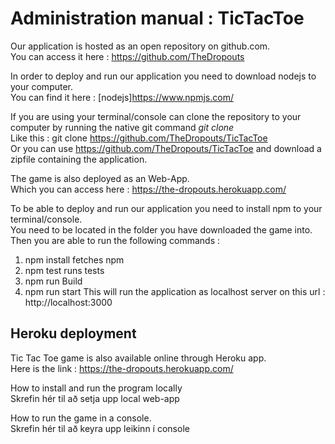 # Administration manual : TicTacToe
Our application is hosted as an open repository on github.com. <br/>
You can access it here : https://github.com/TheDropouts

In order to deploy and run our application you need to download nodejs to your computer.<br/>
You can find it here : [nodejs]https://www.npmjs.com/

If you are using your terminal/console can clone the repository to your computer by running 
the native git command _git clone_ <br/>
Like this : git clone https://github.com/TheDropouts/TicTacToe <br/>
Or you can use https://github.com/TheDropouts/TicTacToe and download a zipfile 
containing the application.

The game is also deployed as an Web-App. <br/>
Which you can access here : https://the-dropouts.herokuapp.com/

To be able to deploy and run our application you need to install npm to your terminal/console.<br/>
You need to be located in the folder you have downloaded the game into.<br/>
Then you are able to run the following commands : <br/>
1. npm install        fetches npm
2. npm test           runs tests 
3. npm run Build 
4. npm run start
This will run the application as localhost server on this url :<br/>
http://localhost:3000 <br/>


## Heroku deployment
Tic Tac Toe game is also available online through Heroku app. <br/>
Here is the link : https://the-dropouts.herokuapp.com/


How to install and run the program locally <br/>
Skrefin hér til að setja upp local web-app


How to run the game in a console. <br/>
Skrefin hér til að keyra upp leikinn í console
